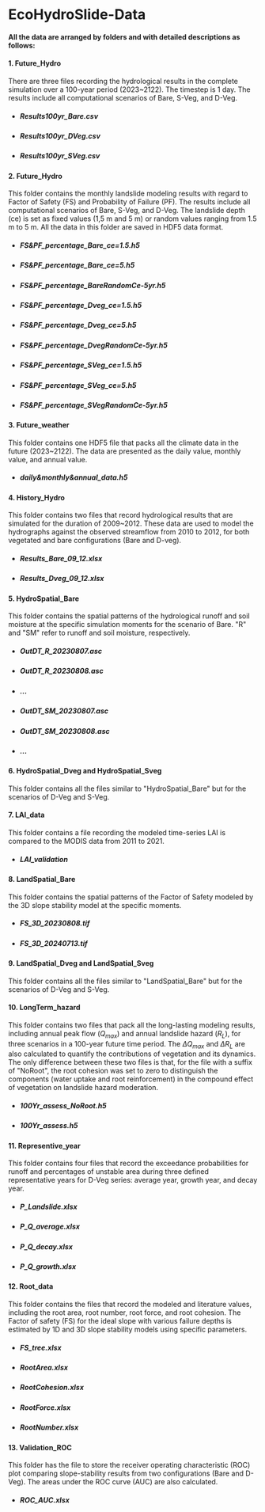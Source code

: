 # EcoHydroSlide-Data
####  All the data are arranged by folders and with detailed descriptions as follows:



#### 1. Future_Hydro

There are three files recording the hydrological results in the complete simulation over a 100-year period (2023~2122). The timestep is 1 day. The results include all computational scenarios of Bare, S-Veg, and D-Veg.

* ##### Results100yr_Bare.csv

* ##### Results100yr_DVeg.csv

* ##### Results100yr_SVeg.csv

#### 2. Future_Hydro

This folder contains the monthly landslide modeling results with regard to Factor of Safety (FS) and Probability of Failure (PF). The results include all computational scenarios of Bare, S-Veg, and D-Veg. The landslide depth (ce) is set as fixed values (1,5 m and 5 m) or random values ranging from 1.5 m to 5 m. All the data in this folder are saved in HDF5 data format.

* ##### FS&PF_percentage_Bare_ce=1.5.h5

* ##### FS&PF_percentage_Bare_ce=5.h5

* ##### FS&PF_percentage_BareRandomCe-5yr.h5

* ##### FS&PF_percentage_Dveg_ce=1.5.h5

* ##### FS&PF_percentage_Dveg_ce=5.h5

* ##### FS&PF_percentage_DvegRandomCe-5yr.h5

* ##### FS&PF_percentage_SVeg_ce=1.5.h5

* ##### FS&PF_percentage_SVeg_ce=5.h5

* ##### FS&PF_percentage_SVegRandomCe-5yr.h5

#### 3. Future_weather

This folder contains one HDF5 file that packs all the climate data in the future (2023~2122). The data are presented as the daily value, monthly value, and annual value. 

* ##### daily&monthly&annual_data.h5

#### 4. History_Hydro

This folder contains two files that record hydrological results that are simulated for the duration of  2009~2012. These data are used to model the hydrographs against the observed streamflow from 2010 to 2012, for both vegetated and bare configurations (Bare and D-veg).

* ##### Results_Bare_09_12.xlsx

* ##### Results_Dveg_09_12.xlsx

#### 5. HydroSpatial_Bare

This folder contains the spatial patterns of the hydrological runoff and soil moisture at the specific simulation moments for the scenario of Bare. "R" and "SM" refer to runoff and soil moisture, respectively.

* ##### OutDT_R_20230807.asc

* ##### OutDT_R_20230808.asc

* ##### ...

* ##### OutDT_SM_20230807.asc

* ##### OutDT_SM_20230808.asc

* ##### ...

#### 6. HydroSpatial_Dveg and HydroSpatial_Sveg

This folder contains all the files similar to "HydroSpatial_Bare" but for the scenarios of D-Veg and S-Veg.

#### 7. LAI_data

This folder contains a file recording the modeled time-series LAI is compared to the MODIS data from 2011 to 2021.

* ##### LAI_validation

#### 8. LandSpatial_Bare

This folder contains the spatial patterns of the Factor of Safety modeled by the 3D slope stability model at the specific moments. 

* ##### FS_3D_20230808.tif

* ##### FS_3D_20240713.tif

#### 9. LandSpatial_Dveg and LandSpatial_Sveg

This folder contains all the files similar to "LandSpatial_Bare" but for the scenarios of D-Veg and S-Veg.

#### 10. LongTerm_hazard

This folder contains two files that pack all the long-lasting modeling results, including annual peak flow ($Q_{max}$) and annual landslide hazard ($R_{L}$), for three scenarios in a 100-year future time period. The $\Delta Q_{max}$ and $\Delta R_{L}$ are also calculated to quantify the contributions of vegetation and its dynamics. The only difference between these two files is that, for the file with a suffix of "NoRoot", the root cohesion was set to zero to distinguish the components (water uptake and root reinforcement) in the compound effect of vegetation on landslide hazard moderation.

* ##### 100Yr_assess_NoRoot.h5

* ##### 100Yr_assess.h5

#### 11. Representive_year

This folder contains four files that record the exceedance probabilities for runoff and percentages of unstable area during three defined representative years for D-Veg series: average year, growth year, and decay year.

* ##### P_Landslide.xlsx

* ##### P_Q_average.xlsx

* ##### P_Q_decay.xlsx

* ##### P_Q_growth.xlsx

#### 12. Root_data

This folder contains the files that record the modeled and literature values, including the root area, root number, root force, and root cohesion. The Factor of safety (FS) for the ideal slope with various failure depths is estimated by 1D and 3D slope stability models using specific parameters.

* ##### FS_tree.xlsx

* ##### RootArea.xlsx

* ##### RootCohesion.xlsx

* ##### RootForce.xlsx

* ##### RootNumber.xlsx

#### 13. Validation_ROC

This folder has the file to store the receiver operating characteristic (ROC) plot comparing slope-stability results from two configurations (Bare and D-Veg). The areas under the ROC curve (AUC) are also calculated. 

* ##### ROC_AUC.xlsx
